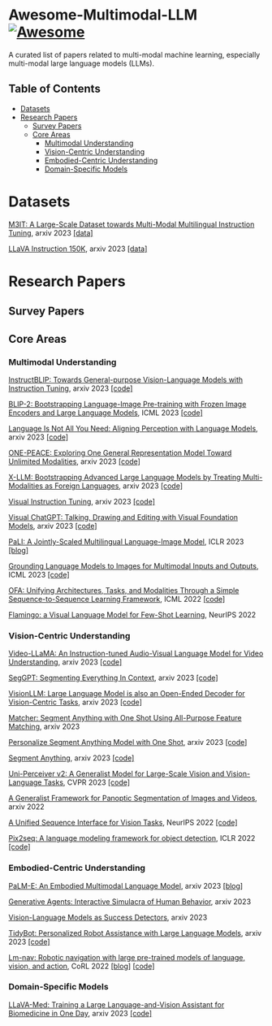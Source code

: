 # Awesome-Multimodal-LLM [![Awesome](https://awesome.re/badge.svg)](https://awesome.re)
A curated list of papers related to multi-modal machine learning, especially multi-modal large language models (LLMs).

## Table of Contents
- [Datasets](#datasets)
- [Research Papers](#research-papers)
  - [Survey Papers](#survey-papers)
  - [Core Areas](#core-areas)
    - [Multimodal Understanding](#multimodal-understanding)
    - [Vision-Centric Understanding](#vision-centric-understanding)
    - [Embodied-Centric Understanding](#embodied-centric-understanding)
    - [Domain-Specific Models](#domain-specific-models)

# Datasets
[M3IT: A Large-Scale Dataset towards Multi-Modal Multilingual Instruction Tuning](https://arxiv.org/abs/2306.04387), arxiv 2023 [[data]](https://huggingface.co/datasets/MMInstruction/M3IT)

[LLaVA Instruction 150K](https://llava-vl.github.io/), arxiv 2023 [[data]](https://huggingface.co/datasets/liuhaotian/LLaVA-Instruct-150K)

# Research Papers

## Survey Papers

## Core Areas

### Multimodal Understanding
[InstructBLIP: Towards General-purpose Vision-Language Models with Instruction Tuning](https://arxiv.org/abs/2305.06500), arxiv 2023 [[code]](https://github.com/salesforce/LAVIS/tree/main/projects/instructblip) 

[BLIP-2: Bootstrapping Language-Image Pre-training with Frozen Image Encoders and Large Language Models](https://arxiv.org/abs/2301.12597), ICML 2023 [[code]](https://github.com/salesforce/LAVIS/tree/main/projects/blip2)

[Language Is Not All You Need: Aligning Perception with Language Models](https://arxiv.org/abs/2302.14045v2), arxiv 2023 [[code]](https://github.com/microsoft/unilm)

[ONE-PEACE: Exploring One General Representation Model Toward Unlimited Modalities](http://arxiv.org/abs/2305.11172), arxiv 2023 [[code]](https://github.com/OFA-Sys/ONE-PEACE)

[X-LLM: Bootstrapping Advanced Large Language Models by Treating Multi-Modalities as Foreign Languages](https://arxiv.org/abs/2305.04160), arxiv 2023 [[code]](https://github.com/phellonchen/X-LLM)

[Visual Instruction Tuning](https://arxiv.org/abs/2304.08485), arxiv 2023 [[code]](https://github.com/haotian-liu/LLaVA)

[Visual ChatGPT: Talking, Drawing and Editing with Visual Foundation Models](https://arxiv.org/abs/2303.04671), arxiv 2023 [[code]](https://github.com/microsoft/TaskMatrix)

[PaLI: A Jointly-Scaled Multilingual Language-Image Model](http://arxiv.org/abs/2209.06794), ICLR 2023 [[blog]](https://ai.googleblog.com/2022/09/pali-scaling-language-image-learning-in.html)

[Grounding Language Models to Images for Multimodal Inputs and Outputs](https://arxiv.org/abs/2301.13823), ICML 2023 [[code]](https://github.com/kohjingyu/fromage)

[OFA: Unifying Architectures, Tasks, and Modalities Through a Simple Sequence-to-Sequence Learning Framework](https://arxiv.org/abs/2202.03052), ICML 2022 [[code]](https://github.com/OFA-Sys/OFA)

[Flamingo: a Visual Language Model for Few-Shot Learning](https://arxiv.org/abs/2204.14198), NeurIPS 2022


### Vision-Centric Understanding
[Video-LLaMA: An Instruction-tuned Audio-Visual Language Model for Video Understanding](https://arxiv.org/abs/2306.02858), arxiv 2023 [[code]](https://github.com/DAMO-NLP-SG/Video-LLaMA)

[SegGPT: Segmenting Everything In Context](http://arxiv.org/abs/2304.03284), arxiv 2023 [[code]](https://github.com/baaivision/Painter)

[VisionLLM: Large Language Model is also an Open-Ended Decoder for Vision-Centric Tasks](http://arxiv.org/abs/2305.11175), arxiv 2023 [[code]](https://github.com/OpenGVLab/VisionLLM)

[Matcher: Segment Anything with One Shot Using All-Purpose Feature Matching](https://arxiv.org/abs/2305.13310), arxiv 2023

[Personalize Segment Anything Model with One Shot](https://arxiv.org/abs/2305.03048), arxiv 2023 [[code]](https://github.com/ZrrSkywalker/Personalize-SAM)

[Segment Anything](https://arxiv.org/abs/2304.02643), arxiv 2023 [[code]](https://github.com/facebookresearch/segment-anything)

[Uni-Perceiver v2: A Generalist Model for Large-Scale Vision and Vision-Language Tasks](https://arxiv.org/abs/2211.09808), CVPR 2023 [[code]](https://github.com/fundamentalvision/Uni-Perceiver)

[A Generalist Framework for Panoptic Segmentation of Images and Videos](https://arxiv.org/abs/2210.06366), arxiv 2022 

[A Unified Sequence Interface for Vision Tasks](http://arxiv.org/abs/2206.07669), NeurIPS 2022 [[code]](https://github.com/google-research/pix2seq)

[Pix2seq: A language modeling framework for object detection](https://arxiv.org/abs/2109.10852), ICLR 2022 [[code]](https://github.com/google-research/pix2seq)


### Embodied-Centric Understanding
[PaLM-E: An Embodied Multimodal Language Model](https://arxiv.org/abs/2303.03378), arxiv 2023 [[blog]](https://palm-e.github.io/)

[Generative Agents: Interactive Simulacra of Human Behavior](https://arxiv.org/abs/2304.03442), arxiv 2023

[Vision-Language Models as Success Detectors](https://arxiv.org/abs/2303.07280), arxiv 2023

[TidyBot: Personalized Robot Assistance with Large Language Models](https://arxiv.org/abs/2305.05658), arxiv 2023 [[code]](https://github.com/jimmyyhwu/tidybot)

[Lm-nav: Robotic navigation with large pre-trained models of language, vision, and action](https://arxiv.org/abs/2207.04429), CoRL 2022 [[blog]](https://sites.google.com/view/lmnav) [[code]](https://github.com/blazejosinski/lm_nav)



### Domain-Specific Models
[LLaVA-Med: Training a Large Language-and-Vision Assistant for Biomedicine in One Day](http://arxiv.org/abs/2306.00890), arxiv 2023 [[code]](https://github.com/microsoft/LLaVA-Med)
